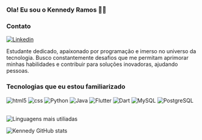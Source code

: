 
### Ola! Eu sou o Kennedy Ramos 👋😊

### Contato

[![Linkedin](https://img.shields.io/badge/LinkedIn-0077B5?style=for-the-badge&logo=linkedin&logoColor=whit)](https://www.linkedin.com/in/kennedy-silva-ramos-566b00150/)

Estudante dedicado, apaixonado por programação e imerso no universo da tecnologia. Busco constantemente desafios que me permitam aprimorar minhas habilidades e contribuir para 
soluções inovadoras, ajudando pessoas.


### Tecnologias que eu estou familiarizado


<div style="display: inline_block">
  <img align="center" alt="html5" src="https://img.shields.io/badge/HTML5-E34F26?style=for-the-badge&logo=html5&logoColor=white" />
  <img align="center" alt="css" src="https://img.shields.io/badge/CSS3-1572B6?style=for-the-badge&logo=css3&logoColor=white" />
  <img align="center" alt="Python" src="https://img.shields.io/badge/Python-14354C?style=for-the-badge&logo=python&logoColor=white">
  <img align="center" alt="Java" src="https://img.shields.io/badge/Java-ED8B00?style=for-the-badge&logo=openjdk&logoColor=white">
  <img align="center" alt="Flutter" src="https://img.shields.io/badge/Flutter-02569B?style=for-the-badge&logo=flutter&logoColor=white">
  <img align="center" alt="Dart" src="https://img.shields.io/badge/Dart-0175C2?style=for-the-badge&logo=dart&logoColor=white">
  <img align="center" alt="MySQL" src="https://img.shields.io/badge/MySQL-00000F?style=for-the-badge&logo=mysql&logoColor=white">
  <img align="center" alt="PostgreSQL" src="https://img.shields.io/badge/PostgreSQL-316192?style=for-the-badge&logo=postgresql&logoColor=white">
</div><br/>

![Linguagens mais utiliadas](https://github-readme-stats.vercel.app/api/top-langs/?username=KennnedyRamos&theme=blue-green)

![Kennedy GitHub stats](https://github-readme-stats.vercel.app/api?username=KennnedyRamos&show_icons=true&theme=dark)
